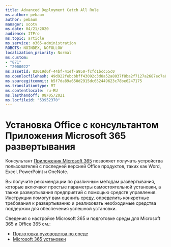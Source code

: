 ```yaml
---
title: Advanced Deployment Catch All Rule
ms.author: pebaum
author: pebaum
manager: scotv
ms.date: 04/21/2020
audience: ITPro
ms.topic: article
ms.service: o365-administration
ROBOTS: NOINDEX, NOFOLLOW
localization_priority: Normal
ms.custom:
- "871"
- "2000022"
ms.assetid: 82019d6f-44bf-41ef-a950-fcfd1bcc55c0
ms.openlocfilehash: 49d922febcbbff43092c3d8a52a8037f8ba2f7127a2687ec7a85094c76e63400
ms.sourcegitcommit: b5f7da89a650d2915dc652449623c78be6247175
ms.translationtype: MT
ms.contentlocale: ru-RU
ms.lasthandoff: 08/05/2021
ms.locfileid: "53952370"
---
```

# <a name="install-office-with-the-microsoft-365-apps-deployment-advisor"></a>Установка Office с консультантом Приложения Microsoft 365 развертывания

Консультант [Приложения Microsoft 365](https://go.microsoft.com/fwlink/?linkid=2145748) позволяет получать устройства пользователей с последней версией Office продуктов, таких как Word, Excel, PowerPoint и OneNote.
  
Вы получите рекомендации по различным методам развертывания, которые включают простые параметры самостоятельной установки, а также развертывания предприятий с помощью средств управления. Инструкции помогут вам оценить среду, определить конкретные требования к развертыванию и реализовать необходимые средства поддержки для обеспечения успешной установки.
  
Сведения о настройке Microsoft 365 и подготовке среды для Microsoft 365 и Office 365 см.:

- [Подготовка руководства по среде](https://go.microsoft.com/fwlink/?linkid=2005213)
- [Microsoft 365 установки](https://go.microsoft.com/fwlink/?linkid=2072646)
